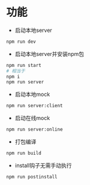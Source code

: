 # 功能
- 启动本地server
```sh
npm run dev
```
- 启动本地server并安装npm包
```sh
npm run start
# 相当于
npm i 
npm run server
```
- 启动本地mock
```sh
npm run server:client
```
- 启动在线mock
```sh
npm run server:online
```
- 打包编译
```sh
npm run build
```
- install钩子无需手动执行
```sh
npm run postinstall
```
